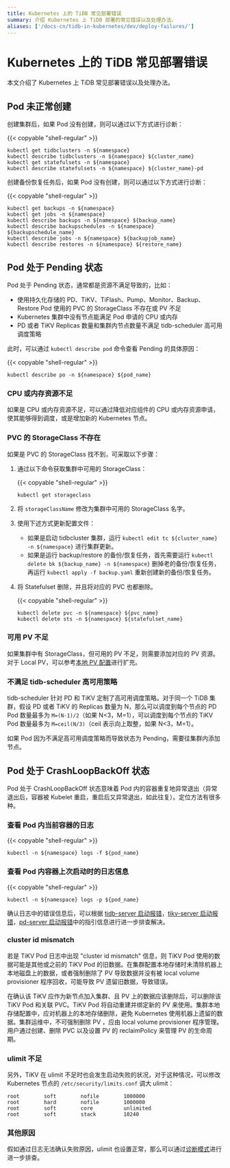 ```yaml
---
title: Kubernetes 上的 TiDB 常见部署错误
summary: 介绍 Kubernetes 上 TiDB 部署的常见错误以及处理办法。
aliases: ['/docs-cn/tidb-in-kubernetes/dev/deploy-failures/']
---
```


# Kubernetes 上的 TiDB 常见部署错误

本文介绍了 Kubernetes 上 TiDB 常见部署错误以及处理办法。

## Pod 未正常创建

创建集群后，如果 Pod 没有创建，则可以通过以下方式进行诊断：

{{< copyable "shell-regular" >}}

```shell
kubectl get tidbclusters -n ${namespace}
kubectl describe tidbclusters -n ${namespace} ${cluster_name}
kubectl get statefulsets -n ${namespace}
kubectl describe statefulsets -n ${namespace} ${cluster_name}-pd
```

创建备份恢复任务后，如果 Pod 没有创建，则可以通过以下方式进行诊断：

{{< copyable "shell-regular" >}}

```shell
kubectl get backups -n ${namespace}
kubectl get jobs -n ${namespace}
kubectl describe backups -n ${namespace} ${backup_name}
kubectl describe backupschedules -n ${namespace} ${backupschedule_name}
kubectl describe jobs -n ${namespace} ${backupjob_name}
kubectl describe restores -n ${namespace} ${restore_name}
```

## Pod 处于 Pending 状态

Pod 处于 Pending 状态，通常都是资源不满足导致的，比如：

* 使用持久化存储的 PD、TiKV、TiFlash、Pump、Monitor、Backup、Restore Pod 使用的 PVC 的 StorageClass 不存在或 PV 不足
* Kubernetes 集群中没有节点能满足 Pod 申请的 CPU 或内存
* PD 或者 TiKV Replicas 数量和集群内节点数量不满足 tidb-scheduler 高可用调度策略

此时，可以通过 `kubectl describe pod` 命令查看 Pending 的具体原因：

{{< copyable "shell-regular" >}}

```
kubectl describe po -n ${namespace} ${pod_name}
```

### CPU 或内存资源不足

如果是 CPU 或内存资源不足，可以通过降低对应组件的 CPU 或内存资源申请，使其能够得到调度，或是增加新的 Kubernetes 节点。

### PVC 的 StorageClass 不存在

如果是 PVC 的 StorageClass 找不到，可采取以下步骤：

1. 通过以下命令获取集群中可用的 StorageClass：

    {{< copyable "shell-regular" >}}

    ```
    kubectl get storageclass
    ```

2. 将 `storageClassName` 修改为集群中可用的 StorageClass 名字。

3. 使用下述方式更新配置文件：

   * 如果是启动 tidbcluster 集群，运行 `kubectl edit tc ${cluster_name} -n ${namespace}` 进行集群更新。
   * 如果是运行 backup/restore 的备份/恢复任务，首先需要运行 `kubectl delete bk ${backup_name} -n ${namespace}` 删掉老的备份/恢复任务，
     再运行 `kubectl apply -f backup.yaml` 重新创建新的备份/恢复任务。

4. 将 Statefulset 删除，并且将对应的 PVC 也都删除。

    {{< copyable "shell-regular" >}}

    ```
    kubectl delete pvc -n ${namespace} ${pvc_name}
    kubectl delete sts -n ${namespace} ${statefulset_name}
    ```

### 可用 PV 不足

如果集群中有 StorageClass，但可用的 PV 不足，则需要添加对应的 PV 资源。对于 Local PV，可以参考[本地 PV 配置](configure-storage-class.md#本地-pv-配置)进行扩充。

### 不满足 tidb-scheduler 高可用策略

tidb-scheduler 针对 PD 和 TiKV 定制了高可用调度策略。对于同一个 TiDB 集群，假设 PD 或者 TiKV 的 Replicas 数量为 N，那么可以调度到每个节点的 PD Pod 数量最多为 `M=(N-1)/2`（如果 N<3，M=1），可以调度到每个节点的 TiKV Pod 数量最多为 `M=ceil(N/3)`（ceil 表示向上取整，如果 N<3，M=1）。

如果 Pod 因为不满足高可用调度策略而导致状态为 Pending，需要往集群内添加节点。

## Pod 处于 CrashLoopBackOff 状态

Pod 处于 CrashLoopBackOff 状态意味着 Pod 内的容器重复地异常退出（异常退出后，容器被 Kubelet 重启，重启后又异常退出，如此往复）。定位方法有很多种。

### 查看 Pod 内当前容器的日志

{{< copyable "shell-regular" >}}

```shell
kubectl -n ${namespace} logs -f ${pod_name}
```

### 查看 Pod 内容器上次启动时的日志信息

{{< copyable "shell-regular" >}}

```shell
kubectl -n ${namespace} logs -p ${pod_name}
```

确认日志中的错误信息后，可以根据 [tidb-server 启动报错](https://pingcap.com/docs-cn/v3.0/how-to/troubleshoot/cluster-setup/#tidb-server-启动报错)，[tikv-server 启动报错](https://pingcap.com/docs-cn/v3.0/how-to/troubleshoot/cluster-setup/#tikv-server-启动报错)，[pd-server 启动报错](https://pingcap.com/docs-cn/v3.0/how-to/troubleshoot/cluster-setup/#pd-server-启动报错)中的指引信息进行进一步排查解决。

### cluster id mismatch

若是 TiKV Pod 日志中出现 "cluster id mismatch" 信息，则 TiKV Pod 使用的数据可能是其他或之前的 TiKV Pod 的旧数据。在集群配置本地存储时未清除机器上本地磁盘上的数据，或者强制删除了 PV 导致数据并没有被 local volume provisioner 程序回收，可能导致 PV 遗留旧数据，导致错误。

在确认该 TiKV 应作为新节点加入集群、且 PV 上的数据应该删除后，可以删除该 TiKV Pod 和关联 PVC。TiKV Pod 将自动重建并绑定新的 PV 来使用。集群本地存储配置中，应对机器上的本地存储删除，避免 Kubernetes 使用机器上遗留的数据。集群运维中，不可强制删除 PV ，应由 local volume provisioner 程序管理。用户通过创建、删除 PVC 以及设置 PV 的 reclaimPolicy 来管理 PV 的生命周期。

### ulimit 不足

另外，TiKV 在 ulimit 不足时也会发生启动失败的状况，对于这种情况，可以修改 Kubernetes 节点的 `/etc/security/limits.conf` 调大 ulimit：

```
root        soft        nofile        1000000
root        hard        nofile        1000000
root        soft        core          unlimited
root        soft        stack         10240
```

### 其他原因

假如通过日志无法确认失败原因，ulimit 也设置正常，那么可以通过[诊断模式](tips.md#诊断模式)进行进一步排查。
